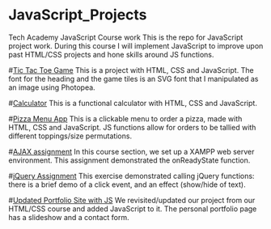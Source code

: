 # JavaScript_Projects
Tech Academy JavaScript Course work
This is the repo for JavaScript project work. During this course I will implement JavaScript to improve upon past HTML/CSS projects and hone skills around JS functions. 

#[Tic Tac Toe Game](TicTacToe)
This is a project with HTML, CSS and JavaScript. The font for the heading and the game tiles is an SVG font that I manipulated as an image using Photopea. 

#[Calculator](Calculator) This is a functional calculator with HTML, CSS and JavaScript.

#[Pizza Menu App](PizzaProject) This is a clickable menu to order a pizza, made with HTML, CSS and JavaScript. JS functions allow for orders to be tallied with different toppings/size permutations. 

#[AJAX assignment](AJAX) In this course section, we set up a XAMPP web server environment. This assignment demonstrated the onReadyState function.

#[jQuery Assignment](jQueryChallenge) This exercise demonstrated calling jQuery functions: there is a brief demo of a click event, and an effect (show/hide of text).

#[Updated Portfolio Site with JS](Portfolio) We revisited/updated our project from our HTML/CSS course and added JavaScript to it. The personal portfolio page has a slideshow and a contact form.
